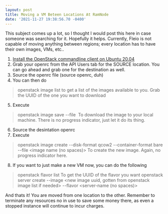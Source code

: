 ```yaml
--- 
layout: post 
title: Moving a VM Beteen Locations At RamNode 
date: '2021-11-27 19:38:56.70 -0400' 
--- 
```

This subject comes up a lot, so I thought I would post this here in case someone was searching for it. Hopefully 
it helps. Currently, Fleio is not capable of moving anything between regions; every location has to have their 
own images, VMs, etc..

1. [Install the OpenStack commandline client on Ubuntu 
20.04](https://seanperryman.com/2021/11/26/New-Way-To-Install-OpenStack-Client.html)
2. Grab your openrc from the API Users tab for the SOURCE location. You can go ahead and grab one for the 
destination as well. 
3. Source the openrc file (source openrc, duh)
4. You can then do 
> openstack image list
to get a list of the images available to you. Grab the UUID of the one you want to download
5. Execute
> openstack image save --file <filename> <image uuid>
To download the image to your local machine. There is no progress indicator, just let it do its thing. 
6. Source the desintation openrc
7. Execute
> openstack image create --disk-format qcow2 --container-format bare --file <file name> <image name (no spaces)>
To create the new image. Again, no progress indicator here.
8. If you want to just make a new VM now, you can do the following
> openstack flavor list 
To get the UUID of the flavor you want
> openstack server create --image <new image uuid, gotten from openstack image list if needed> --flavor <flavor 
uuid> <server-name (no spaces)>

And thats it! You are moved from one location to the other. Remember to terminate any resources no in use to 
save some money there, as even a stopped instance will continue to incur charges. 
